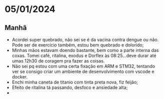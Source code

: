 # 05/01/2024

## Manhã

* Acordei super quebrado, não sei se é da vacina contra dengue ou não. Pode ser de exercício também, estou bem quebrado e dolorido;
* Minhas mãos estavam doendo bastante, bem como a parte interna das coxas. Tomei café, ritalina, exodus e Dorflex às 08:25...deve durar até umas 12h30 de coragem pra fazer as coisas.
* Não sei pq estou com uma certa fixação em ARM e STM32, tentando ver se consigo criar um ambiente de desenvolvimento com vscode e docker.
* Enchi minha caneta de titanio com tinta preta nova, fiz feijão;
* Efeito de ritalina tá passando, desfoco e ansiedade alta;
* 